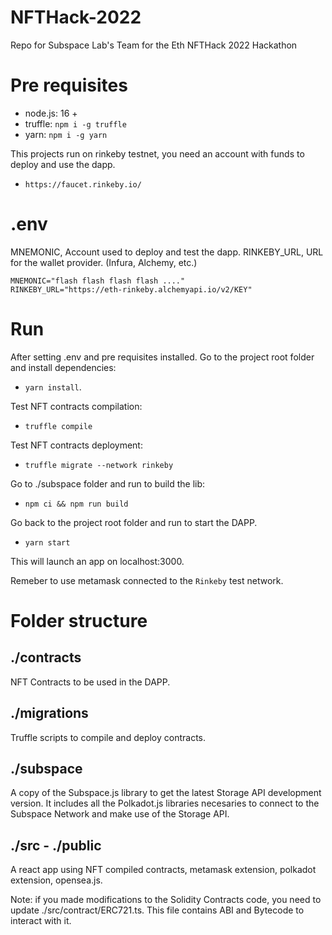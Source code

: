 # NFTHack-2022

Repo for Subspace Lab's Team for the Eth NFTHack 2022 Hackathon

# Pre requisites

- node.js: 16 +
- truffle: `npm i -g truffle`
- yarn: `npm i -g yarn`

This projects run on rinkeby testnet, you need an account with funds to deploy and use the dapp.

- `https://faucet.rinkeby.io/`

# .env

MNEMONIC, Account used to deploy and test the dapp.
RINKEBY_URL, URL for the wallet provider. (Infura, Alchemy, etc.)

```
MNEMONIC="flash flash flash flash ...."
RINKEBY_URL="https://eth-rinkeby.alchemyapi.io/v2/KEY"
```

# Run

After setting .env and pre requisites installed.
Go to the project root folder and install dependencies:

- `yarn install`.

Test NFT contracts compilation:

- `truffle compile`

Test NFT contracts deployment:

- `truffle migrate --network rinkeby`

Go to ./subspace folder and run to build the lib:

- `npm ci && npm run build`

Go back to the project root folder and run to start the DAPP.

- `yarn start`

This will launch an app on localhost:3000.

Remeber to use metamask connected to the `Rinkeby` test network.

# Folder structure

## ./contracts

NFT Contracts to be used in the DAPP.

## ./migrations

Truffle scripts to compile and deploy contracts.

## ./subspace

A copy of the Subspace.js library to get the latest Storage API development version. It includes all the Polkadot.js libraries necesaries to connect to the Subspace Network and make use of the Storage API.

## ./src - ./public

A react app using NFT compiled contracts, metamask extension, polkadot extension, opensea.js.

Note: if you made modifications to the Solidity Contracts code, you need to update ./src/contract/ERC721.ts. This file contains ABI and Bytecode to interact with it.

